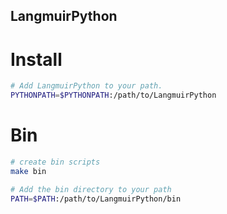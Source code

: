 ## LangmuirPython ##

# Install #

```bash
# Add LangmuirPython to your path.
PYTHONPATH=$PYTHONPATH:/path/to/LangmuirPython
```

# Bin #

```bash
# create bin scripts
make bin

# Add the bin directory to your path
PATH=$PATH:/path/to/LangmuirPython/bin
```

